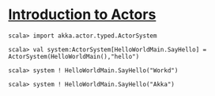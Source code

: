 # [Introduction to Actors](https://doc.akka.io/docs/akka/current/typed/actors.html)

```shell
scala> import akka.actor.typed.ActorSystem

scala> val system:ActorSystem[HelloWorldMain.SayHello] = ActorSystem(HelloWorldMain(),"hello")

scala> system ! HelloWorldMain.SayHello("Workd")

scala> system ! HelloWorldMain.SayHello("Akka")

```